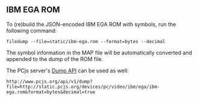 IBM EGA ROM
---

To (re)build the JSON-encoded IBM EGA ROM with symbols, run the following command:

	filedump --file=static/ibm-ega.rom --format=bytes --decimal
	
The symbol information in the MAP file will be automatically converted and appended to the dump of the ROM file. 

The PCjs server's [Dump API](http://www.pcjs.org/api/v1/dump?file=http://static.pcjs.org/devices/pc/video/ibm/ega/ibm-ega.rom&format=bytes&decimal=true) can be used as well:

	http://www.pcjs.org/api/v1/dump?file=http://static.pcjs.org/devices/pc/video/ibm/ega/ibm-ega.rom&format=bytes&decimal=true
